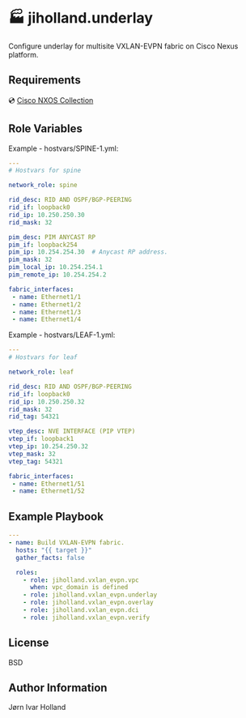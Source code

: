 🏭 jiholland.underlay
=====================

Configure underlay for multisite VXLAN-EVPN fabric on Cisco Nexus platform.

Requirements
------------

💿 [Cisco NXOS Collection](https://galaxy.ansible.com/cisco/nxos)

Role Variables
--------------

Example - hostvars/SPINE-1.yml:
```YAML
---
# Hostvars for spine

network_role: spine

rid_desc: RID AND OSPF/BGP-PEERING
rid_if: loopback0
rid_ip: 10.250.250.30
rid_mask: 32

pim_desc: PIM ANYCAST RP
pim_if: loopback254
pim_ip: 10.254.254.30  # Anycast RP address.
pim_mask: 32
pim_local_ip: 10.254.254.1
pim_remote_ip: 10.254.254.2

fabric_interfaces:
 - name: Ethernet1/1
 - name: Ethernet1/2
 - name: Ethernet1/3
 - name: Ethernet1/4
```
Example - hostvars/LEAF-1.yml:
```YAML
---
# Hostvars for leaf

network_role: leaf

rid_desc: RID AND OSPF/BGP-PEERING
rid_if: loopback0
rid_ip: 10.250.250.32
rid_mask: 32
rid_tag: 54321

vtep_desc: NVE INTERFACE (PIP VTEP)
vtep_if: loopback1
vtep_ip: 10.254.250.32
vtep_mask: 32
vtep_tag: 54321

fabric_interfaces:
 - name: Ethernet1/51
 - name: Ethernet1/52
```
Example Playbook
----------------
```YAML
---
- name: Build VXLAN-EVPN fabric.
  hosts: "{{ target }}"
  gather_facts: false

  roles:
    - role: jiholland.vxlan_evpn.vpc
      when: vpc_domain is defined
    - role: jiholland.vxlan_evpn.underlay
    - role: jiholland.vxlan_evpn.overlay
    - role: jiholland.vxlan_evpn.dci
    - role: jiholland.vxlan_evpn.verify
```
License
-------

BSD

Author Information
------------------

Jørn Ivar Holland
